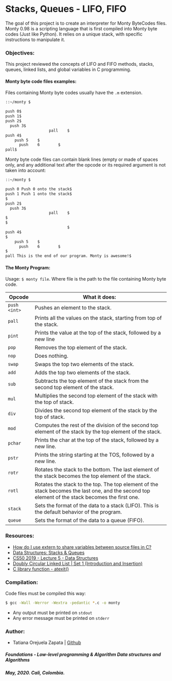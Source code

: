 # Stacks, Queues - LIFO, FIFO

The goal of this project is to create an interpreter for Monty ByteCodes files. Monty 0.98 is a scripting language that is first compiled into Monty byte codes (Just like Python). It relies on a unique stack, with specific instructions to manipulate it.

### Objectives:

This project reviewed the concepts of LIFO and FIFO methods, stacks, queues, linked lists, and global variables in C programming.

#### Monty byte code files examples:

Files containing Monty byte codes usually have the `.m` extension.

```bash
::~/monty $

push 0$
push 1$
push 2$
  push 3$
                   pall    $
push 4$
    push 5    $
      push    6        $
pall$
```

Monty byte code files can contain blank lines (empty or made of spaces only, and any additional text after the opcode or its required argument is not taken into account:

```bash
::~/monty $

push 0 Push 0 onto the stack$
push 1 Push 1 onto the stack$
$
push 2$
  push 3$
                   pall    $
$
$
                           $
push 4$
$
    push 5    $
      push    6        $
$
pall This is the end of our program. Monty is awesome!$
```

#### The Monty Program:

Usage: `$ monty file`. Where file is the path to the file containing Monty byte code.

| Opcode       | What it does:                                                                                                                                   |
| ------------ | ----------------------------------------------------------------------------------------------------------------------------------------------- |
| `push <int>` | Pushes an element to the stack.                                                                                                                 |
| `pall`       | Prints all the values on the stack, starting from top of the stack.                                                                             |
| `pint`       | Prints the value at the top of the stack, followed by a new line                                                                                |
| `pop`        | Removes the top element of the stack.                                                                                                           |
| `nop`        | Does nothing.                                                                                                                                   |
| `swap`       | Swaps the top two elements of the stack.                                                                                                        |
| `add`        | Adds the top two elements of the stack.                                                                                                         |
| `sub`        | Subtracts the top element of the stack from the second top element of the stack.                                                                |
| `mul`        | Multiplies the second top element of the stack with the top of stack.                                                                           |
| `div`        | Divides the second top element of the stack by the top of stack.                                                                                |
| `mod`        | Computes the rest of the division of the second top element of the stack by the top element of the stack.                                       |
| `pchar`      | Prints the char at the top of the stack, followed by a new line.                                                                                |
| `pstr`       | Prints the string starting at the TOS, followed by a new line.                                                                                  |
| `rotr`       | Rotates the stack to the bottom. The last element of the stack becomes the top element of the stack.                                            |
| `rotl`       | Rotates the stack to the top. The top element of the stack becomes the last one, and the second top element of the stack becomes the first one. |
| `stack`      | Sets the format of the data to a stack (LIFO). This is the default behavior of the program.                                                     |
| `queue`      | Sets the format of the data to a queue (FIFO).                                                                                                  |

### Resources:

- [How do I use extern to share variables between source files in C?](https://stackoverflow.com/questions/1433204/how-do-i-use-extern-to-share-variables-between-source-files)
- [Data Structures: Stacks & Queues](https://medium.com/@hitherejoe/data-structures-stacks-queues-a3b3591c8cb0)
- [CS50 2019 - Lecture 5 - Data Structures](https://www.youtube.com/watch?v=4IrUAqYKjIA)
- [Doubly Circular Linked List | Set 1 (Introduction and Insertion)](https://www.geeksforgeeks.org/doubly-circular-linked-list-set-1-introduction-and-insertion/)
- [C library function - atexit()](https://www.tutorialspoint.com/c_standard_library/c_function_atexit.htm)

### Compilation:

Code files must be compiled this way:

```bash
$ gcc -Wall -Werror -Wextra -pedantic *.c -o monty
```

- Any output must be printed on `stdout`
- Any error message must be printed on `stderr`

### Author:

- Tatiana Orejuela Zapata | [Github](https://github.com/tatsOre)

##### Foundations - Low-level programming & Algorithm Data structures and Algorithms

##### May, 2020. Cali, Colombia.
